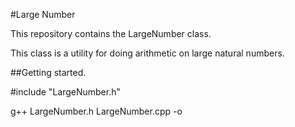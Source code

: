 #Large Number

This repository contains the LargeNumber class.

This class is a utility for doing arithmetic on large natural numbers.

##Getting started.

#include "LargeNumber.h"

g++ LargeNumber.h LargeNumber.cpp <other header files> -o <output>